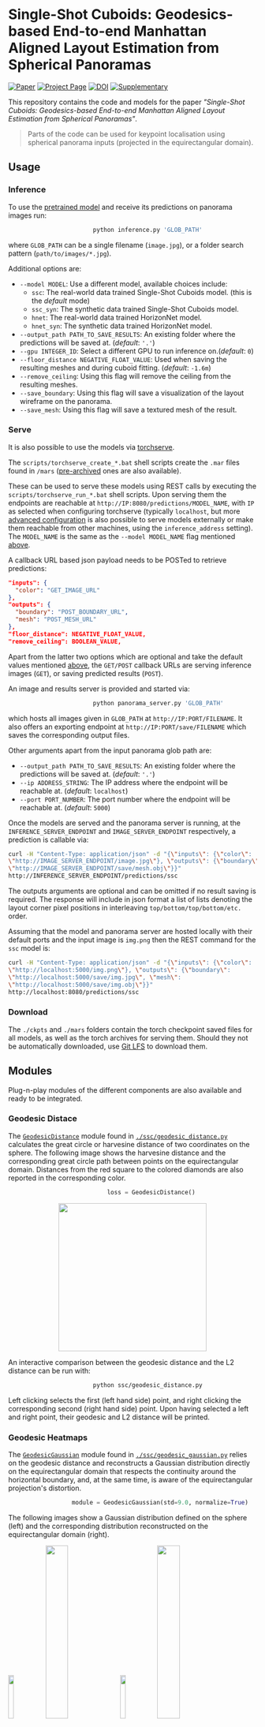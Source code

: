 # Single-Shot Cuboids: Geodesics-based End-to-end Manhattan Aligned Layout Estimation from Spherical Panoramas

[![Paper](https://img.shields.io/badge/paper-arXiv-critical.svg?style=plastic)](https://arxiv.org/pdf/2102.03939.pdf)
[![Project Page](https://img.shields.io/badge/Project-Page-blueviolet.svg?style=plastic)](https://vcl3d.github.io/SingleShotCuboids/)
[![DOI](https://img.shields.io/badge/doi-IMAVIS-blue.svg?style=plastic)](https://doi.org/10.1016/j.imavis.2021.104160)
[![Supplementary](https://img.shields.io/badge/supplementary-material-green.svg?style=plastic)](https://ars.els-cdn.com/content/image/1-s2.0-S0262885621000652-mmc1.pdf)


This repository contains the code and models for the paper _"Single-Shot Cuboids: Geodesics-based End-to-end Manhattan Aligned Layout Estimation from Spherical Panoramas"_.

> Parts of the code can be used for keypoint localisation using spherical panorama inputs (projected in the equirectangular domain).

## Usage

### Inference

To use the [pretrained model](#Download) and receive its predictions on panorama images run:

```py
                        python inference.py 'GLOB_PATH'
```
where `GLOB_PATH` can be a single filename (`image.jpg`), or a folder search pattern (`path/to/images/*.jpg`).

Additional options are:

- `--model MODEL`: Use a different model, available choices include:
  - `ssc`: The real-world data trained Single-Shot Cuboids model. (this is the *default* mode)
  - `ssc_syn`: The synthetic data trained Single-Shot Cuboids model.
  - `hnet`: The real-world data trained HorizonNet model.
  - `hnet_syn`: The synthetic data trained HorizonNet model.
- `--output_path PATH_TO_SAVE_RESULTS`: An existing folder where the predictions will be saved at. (*default*: `'.'`)
- `--gpu INTEGER_ID`: Select a different GPU to run inference on.(*default*: `0`)
- `--floor_distance NEGATIVE_FLOAT_VALUE`: Used when saving the resulting meshes and during cuboid fitting. (*default*: `-1.6m`)
- `--remove_ceiling`: Using this flag will remove the ceiling from the resulting meshes.
- `--save_boundary`: Using this flag will save a visualization of the layout wireframe on the panorama.
- `--save_mesh`: Using this flag will save a textured mesh of the result.

### Serve

It is also possible to use the models via [torchserve](https://pytorch.org/serve/).

The `scripts/torchserve_create_*.bat` shell scripts create the `.mar` files found in `/mars` ([pre-archived](#Download) ones are also available).

These can be used to serve these models using REST calls by executing the `scripts/torchserve_run_*.bat` shell scripts. Upon serving them the endpoints are reachable at `http://IP:8080/predictions/MODEL_NAME`, with `IP` as selected when configuring torchserve (typically `localhost`, but more [advanced configuration](https://pytorch.org/serve/configuration.html) is also possible to serve models externally or make them reachable from other machines, using the `inference_address` setting). The `MODEL_NAME` is the same as the `--model MODEL_NAME` flag mentioned [above](#Inference).

A callback URL based json payload needs to be POSTed to retrieve predictions:
```json
"inputs": {
  "color": "GET_IMAGE_URL"
},
"outputs": {
  "boundary": "POST_BOUNDARY_URL",
  "mesh": "POST_MESH_URL"
},
"floor_distance": NEGATIVE_FLOAT_VALUE,
"remove_ceiling": BOOLEAN_VALUE,
```

Apart from the latter two options which are optional and take the default values mentioned [above](#Inference), the `GET/POST` callback URLs are serving inference images (`GET`), or saving predicted results (`POST`).

An image and results server is provided and started via:

```py
                        python panorama_server.py 'GLOB_PATH'
```

which hosts all images given in `GLOB_PATH` at `http://IP:PORT/FILENAME`. It also offers an exporting endpoint at `http://IP:PORT/save/FILENAME` which saves the corresponding output files.

Other arguments apart from the input panorama glob path are:

- `--output_path PATH_TO_SAVE_RESULTS`: An existing folder where the predictions will be saved at. (*default*: `'.'`)
- `--ip ADDRESS_STRING`: The IP address where the endpoint will be reachable at. (*default*: `localhost`)
- `--port PORT_NUMBER`: The port number where the endpoint will be reachable at. (*default*: `5000`)

Once the models are served and the panorama server is running, at the `INFERENCE_SERVER_ENDPOINT` and `IMAGE_SERVER_ENDPOINT` respectively, a prediction is callable via:

```bash
curl -H "Content-Type: application/json" -d "{\"inputs\": {\"color\":
\"http://IMAGE_SERVER_ENDPOINT/image.jpg\"}, \"outputs\": {\"boundary\": \"http://IMAGE_SERVER_ENDPOINT/save/boundary_image.jpg\", \"mesh\":
\"http://IMAGE_SERVER_ENDPOINT/save/mesh.obj\"}}"
http://INFERENCE_SERVER_ENDPOINT/predictions/ssc
```

The outputs arguments are optional and can be omitted if no result saving is required. The response will include in json format a list of lists denoting the layout corner pixel positions in interleaving `top/bottom/top/bottom/etc.` order. 

Assuming that the model and panorama server are hosted locally with their default ports and the input image is `img.png` then the REST command for the `ssc` model is:

```bash
curl -H "Content-Type: application/json" -d "{\"inputs\": {\"color\":
\"http://localhost:5000/img.png\"}, \"outputs\": {\"boundary\":
\"http://localhost:5000/save/img.jpg\", \"mesh\":
\"http://localhost:5000/save/img.obj\"}}"
http://localhost:8080/predictions/ssc
```

### Download

The `./ckpts` and `./mars` folders contain the torch checkpoint saved files for all models, as well as the torch archives for serving them.
Should they not be automatically downloaded, use [Git LFS](https://git-lfs.github.com/) to download them.


## Modules

Plug-n-play modules of the different components are also available and ready to be integrated.

### Geodesic Distace
The [`GeodesicDistance`](https://github.com/VCL3D/SingleShotCuboids/blob/584aec312fb381b0a02acd89dd2e299f3fdc7ec5/ssc/geodesic_distance.py#L24) module found in [`./ssc/geodesic_distance.py`](https://github.com/VCL3D/SingleShotCuboids/blob/master/ssc/geodesic_distance.py) calculates the great circle or harvesine distance of two coordinates on the sphere. The following image shows the harvesine distance and the corresponding great circle path between points on the equirectangular domain. Distances from the red square to the colored diamonds are also reported in the corresponding color.

```py
                            loss = GeodesicDistance()
```

<p align="center">
  <img src=./assets/images/geodesic.png width=300/>
</p>

An interactive comparison between the geodesic distance and the L2 distance can be run with:

```bash
                        python ssc/geodesic_distance.py
```

Left clicking selects the first (left hand side) point, and right clicking the corresponding second (right hand side) point.
Upon having selected a left and right point, their geodesic and L2 distance will be printed.

### Geodesic Heatmaps
The [`GeodesicGaussian`](https://github.com/VCL3D/SingleShotCuboids/blob/584aec312fb381b0a02acd89dd2e299f3fdc7ec5/ssc/geodesic_gaussian.py#L41) module found in [`./ssc/geodesic_gaussian.py`](https://github.com/VCL3D/SingleShotCuboids/blob/master/ssc/geodesic_gaussian.py) relies on the geodesic distance and reconstructs a Gaussian distribution directly on the equirectangular domain that respects the continuity around the horizontal boundary, and, at the same time, is aware of the equirectangular projection's distortion.

```py
                  module = GeodesicGaussian(std=9.0, normalize=True)
```

The following images show a Gaussian distribution defined on the sphere (left) and the corresponding distribution reconstructed on the equirectangular domain (right).

<img width=15% src="./assets/images/0_sphere.png"><img width=30% src="./assets/images/0_equi.png"><img width=15% src="./assets/images/1_sphere.png"><img width=30% src="./assets/images/1_equi.png">

<img width=15% src="./assets/images/2_sphere.png"><img width=30% src="./assets/images/2_equi.png"><img width=15% src="./assets/images/3_sphere.png"><img width=30% src="./assets/images/3_equi.png">

<img width=15% src="./assets/images/4_sphere.png"><img width=30% src="./assets/images/4_equi.png">

Different (20) random centroid distributions can be visualized by runningwith:

```bash
                python ssc/geodesic_gaussian.py {std: float=9.0} {width: int=512}
```

with the (optional) std argument given in degrees (default: `9.0`), and the (optional) width argument defining the equirectangular pixels at the longitudinal angular coordinate (default: `512`).

### Quasi-Manhattan Center of Mass
The [`QuasiManhattanCenterOfMass`](https://github.com/VCL3D/SingleShotCuboids/blob/584aec312fb381b0a02acd89dd2e299f3fdc7ec5/ssc/quasi_manhattan_center_of_mass.py#L6) module found in [`./ssc/quasi_manhattan_center_of_mass.py`](https://github.com/VCL3D/SingleShotCuboids/blob/master/ssc/quasi_manhattan_center_of_mass.py) estimates the meridian-aligned top and bottom corners using either:
- the `standard` mode that calculates the default center of mass (CoM), or,
- the `periodic` mode which calculates a boundary aware spherical center of mass.

```py
                module = QuasiManhattanCenterOfMass(mode='periodic')
```

Their differences are depicted in the following figure, where the CoM of a set of _blue_ or _pink_ particles, whoses masses are denoted by their size, is estimated with both methods on an equirectangular grid.
The `standard` method (_white filled particles_) fails to properly localize the CoM as it neglects the image's continuity around the horizontal boundary.
The `periodic` method (_darker filled colored particles_) resolves this issue taking into account the continuous boundary.

<p align="center">
<img src=./assets/images/boundary_scom2.png width=400/>
</p>

The input to the module's `forward` function is:

- a `[W x H]` grid `G` with coordinates normalized to `[-1, 1]`, and,
- the predicted heatmap `H`.

```py
                       corners = scom.forward(grid, gaussian)
```

An example with randomly allocated points, their geodesic gaussian reconstruction and the corresponding localisations using a normalized grid can be seen by running:

```bash
    python ssc/quasi_manhattan_center_of_mass.py '{mode: standard|periodic}'
```

### Cuboid Fitting
The [`CuboidFitting`](https://github.com/VCL3D/SingleShotCuboids/blob/584aec312fb381b0a02acd89dd2e299f3fdc7ec5/ssc/cuboid_fitting.py#L6) module found in [`./ssc/cuboid_fitting.py`](https://github.com/VCL3D/SingleShotCuboids/blob/master/ssc/cuboid_fitting.py) fits a cuboid into `8` estimated corner locations as described in the paper and depicted in the following figure.

```py
                      head = CuboidFitting(mode='joint')
```

![Cuboid Fitting](./assets/images/homography.png "Cuboid Fitting")

A set of examples can be run using:

```bash
      python ssc/cuboid_fitting.py '{test: [1-7]]} {mode: floor|ceil|avg|joint}'
```

where one of `7` test cases can be selected and one of the available modes:

- `floor` for using the floor as a fixed height plane, 
- `ceil`  for using the ceiling as a fixed height plane,
- `avg` for using both and averaging their projected coordinates, and,
- `joint` for fusing the floor view projected floor and ceiling coordinates.

The original coordinates will be colored blue, while the cuboid fitted coordinates will be colored green.

Examples on the different test sets follow, with the images on the left being the predicted coordinates floor plan view, and the images on the right those after cuboid fitting:

#### Sun360

<img width=16% src="./assets/images/sun360_1_pred.png"><img width=16% src="./assets/images/sun360_1_cuboid.png"><img width=16% src="./assets/images/sun360_2_pred.png"><img width=16% src="./assets/images/sun360_2_cuboid.png"><img width=16% src="./assets/images/sun360_4_pred.png"><img width=16% src="./assets/images/sun360_4_cuboid.png">

<!--
<img width=45% src="./assets/images/sun360_3_pred.png">
<img width=45% src="./assets/images/sun360_3_cuboid.png">
-->

#### Stanford2D3D

<!--
<img width=45% src="./assets/images/s2d3d_1_pred.png">
<img width=45% src="./assets/images/s2d3d_1_cuboid.png">
-->

<img width=16% src="./assets/images/s2d3d_2_pred.png"><img width=16% src="./assets/images/s2d3d_2_cuboid.png"><img width=16% src="./assets/images/s2d3d_3_pred.png"><img width=16% src="./assets/images/s2d3d_3_cuboid.png"><img width=16% src="./assets/images/s2d3d_4_pred.png"><img width=16% src="./assets/images/s2d3d_4_cuboid.png">

#### Structured3D

<img width=16% src="./assets/images/s3d_1_pred.png"><img width=16% src="./assets/images/s3d_1_cuboid.png"><img width=16% src="./assets/images/s3d_2_pred.png"><img width=16% src="./assets/images/s3d_2_cuboid.png"><img width=16% src="./assets/images/s3d_3_pred.png"><img width=16% src="./assets/images/s3d_3_cuboid.png">

<!--
<img width=45% src="./assets/images/s3d_4_pred.png">
<img width=45% src="./assets/images/s3d_4_cuboid.png">
-->

#### Kujiale

<img width=16% src="./assets/images/kuj_1_pred.png"><img width=16% src="./assets/images/kuj_1_cuboid.png"><img width=16% src="./assets/images/kuj_3_pred.png"><img width=16% src="./assets/images/kuj_3_cuboid.png"><img width=16% src="./assets/images/kuj_4_pred.png"><img width=16% src="./assets/images/kuj_4_cuboid.png">

<!--
<img width=45% src="./assets/images/kuj_2_pred.png">
<img width=45% src="./assets/images/kuj_2_cuboid.png">
-->

### Spherically Padded Convolution

The [`SphericalConv2d`](https://github.com/VCL3D/SingleShotCuboids/blob/584aec312fb381b0a02acd89dd2e299f3fdc7ec5/ssc/spherically_padded_conv.py#L44) module in [`./ssc/spherically_padded_conv.py`](https://github.com/VCL3D/SingleShotCuboids/blob/master/ssc/spherically_padded_conv.py) applies the padding depicted below that adapts traditional convs to the equirectangular domain by replication padding at the singularities/poles and circular padding around the horizontal boundary.

<p align="center">
<img src=./assets/images/sconv.png width=400/>
</p>

## Citation

<p align="center">
<a href="https://arxiv.org/pdf/2102.03939.pdf" alt="paper link">
<img src="./assets/images/paper_image.jpg" width=400 alt="paper pages"/> 
</a>
</p>

If you used or found this code and/or models useful, please cite the following:

```bibtex
@article{zioulis2021singleshot,
title = {Single-shot cuboids: Geodesics-based end-to-end Manhattan aligned layout estimation from spherical panoramas},
author = {Nikolaos Zioulis and Federico Alvarez and Dimitrios Zarpalas and Petros Daras},
journal = {Image and Vision Computing},
volume = {110},
pages = {104160},
year = {2021},
issn = {0262-8856},
doi = {https://doi.org/10.1016/j.imavis.2021.104160},
url = {https://github.com/VCL3D/SingleShotCuboids},
keywords = {Panoramic scene understanding, Indoor 3D reconstruction, Layout estimation, Spherical panoramas, Omnidirectional vision}
}
```

## Acknowledgements
<p align="center">
<img src=./assets/images/atlantis_logo.png width=300>
</p>

This project has received funding from the European Union’s Horizon 2020 research and innovation programme [__ATLANTIS__](http://atlantis-ar.eu/) under grant agreement No 951900.

Parts of the code used in this work have been borrowed or adapted from these repositories:

- [Structured3D](https://github.com/bertjiazheng/Structured3D) from [Jia Zheng](https://github.com/bertjiazheng)
- [Anti-aliased CNNs](https://github.com/adobe/antialiased-cnns) from [Richard Zhang](https://github.com/richzhang)
- [HorizonNet](https://github.com/sunset1995/HorizonNet) from [Cheng Sun](https://github.com/sunset1995)
- [Stacked Hourglass](https://github.com/princeton-vl/pytorch_stacked_hourglass) from [Chris Rockwell](https://github.com/crockwell)
- [Svd Gist](https://gist.github.com/mkocabas/54ea2ff3b03260e3fedf8ad22536f427) from [Muhammed Kocabas](https://github.com/mkocabas)
- The `panorama_server.py` is based on a template image server created by [Werner Bailer](https://github.com/wbailer)
  